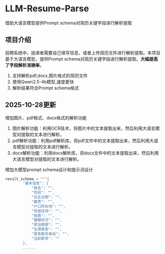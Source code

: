 # LLM-Resume-Parse
借助大语言模型提供Prompt schema对简历关键字段进行解析提取

## 项目介绍
招聘系统中，投递者需要自己填写信息，或者上传简历文件进行解析提取。本项目基于大语言模型，提供Prompt schema对简历关键字段进行解析提取。**大幅提高了字段解析准确率**。

1. 支持解析pdf,docx,图片格式的简历文件
2. 使用Qwen2.5-4b模型,速度更快
3. 解析结果符合Prompt schema格式

## 2025-10-28更新
增加图片、pdf格式、docx格式的解析功能
1. 图片解析功能：利用OCR技术，将图片中的文本提取出来，然后利用大语言模型对提取的文本进行解析。
2. pdf解析功能：利用pdf解析库，将pdf文件中的文本提取出来，然后利用大语言模型对提取的文本进行解析。
3. docx解析功能：利用docx解析库，将docx文件中的文本提取出来，然后利用大语言模型对提取的文本进行解析。

增加大模型prompt schema设计和提示词设计
```python
result_schema = """{
        "基本信息": {
            "姓名": "",
            "性别": "",
            "出生日期": "",
            "籍贯": "",
            "户口所在地": "",
            "现居住地": "",
            "民族": "",
            "婚姻状况": "",
            "政治面貌": "",
            "生源类型": "",
            "紧急联系电话": "",
            "当前薪资": ""
        },
        ......
```

